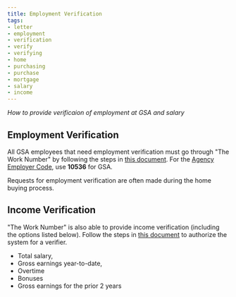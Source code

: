 ```yaml
---
title: Employment Verification
tags:
- letter
- employment
- verification
- verify
- verifying
- home
- purchasing
- purchase
- mortgage
- salary
- income
---
```


_How to provide verificaion of employment at GSA and salary_

## Employment Verification

All GSA employees that need employment verification must go through "The Work Number" by following the steps in [this document](https://www.gsa.gov/cdnstatic/Work_Number_Employment_Verification_Instructions.pdf).  For the [Agency Employer Code](https://www.gsa.gov/cdnstatic/Listing_of_The_Work_Number_Company_Codes_for_GSA_and_Client_Agencies.pdf), use **10536** for GSA.

Requests for employment verification are often made during the home buying process.

## Income Verification

"The Work Number" is also able to provide income verification (including the options listed below).  Follow the steps in [this document](https://www.gsa.gov/cdnstatic/Work_Number_Employment_Verification_Instructions.pdf) to authorize the system for a verifier.  

* Total salary,
* Gross earnings year-to-date,
* Overtime
* Bonuses
* Gross earnings for the prior 2 years
